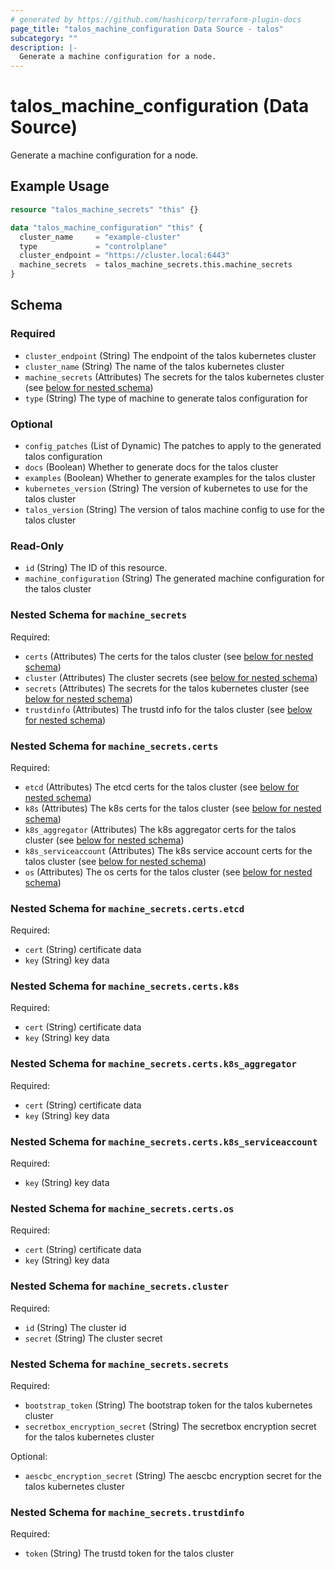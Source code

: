 ```yaml
---
# generated by https://github.com/hashicorp/terraform-plugin-docs
page_title: "talos_machine_configuration Data Source - talos"
subcategory: ""
description: |-
  Generate a machine configuration for a node.
---
```


# talos_machine_configuration (Data Source)

Generate a machine configuration for a node.

## Example Usage

```terraform
resource "talos_machine_secrets" "this" {}

data "talos_machine_configuration" "this" {
  cluster_name     = "example-cluster"
  type             = "controlplane"
  cluster_endpoint = "https://cluster.local:6443"
  machine_secrets  = talos_machine_secrets.this.machine_secrets
}
```

<!-- schema generated by tfplugindocs -->
## Schema

### Required

- `cluster_endpoint` (String) The endpoint of the talos kubernetes cluster
- `cluster_name` (String) The name of the talos kubernetes cluster
- `machine_secrets` (Attributes) The secrets for the talos kubernetes cluster (see [below for nested schema](#nestedatt--machine_secrets))
- `type` (String) The type of machine to generate talos configuration for

### Optional

- `config_patches` (List of Dynamic) The patches to apply to the generated talos configuration
- `docs` (Boolean) Whether to generate docs for the talos cluster
- `examples` (Boolean) Whether to generate examples for the talos cluster
- `kubernetes_version` (String) The version of kubernetes to use for the talos cluster
- `talos_version` (String) The version of talos machine config to use for the talos cluster

### Read-Only

- `id` (String) The ID of this resource.
- `machine_configuration` (String) The generated machine configuration for the talos cluster

<a id="nestedatt--machine_secrets"></a>
### Nested Schema for `machine_secrets`

Required:

- `certs` (Attributes) The certs for the talos cluster (see [below for nested schema](#nestedatt--machine_secrets--certs))
- `cluster` (Attributes) The cluster secrets (see [below for nested schema](#nestedatt--machine_secrets--cluster))
- `secrets` (Attributes) The secrets for the talos kubernetes cluster (see [below for nested schema](#nestedatt--machine_secrets--secrets))
- `trustdinfo` (Attributes) The trustd info for the talos cluster (see [below for nested schema](#nestedatt--machine_secrets--trustdinfo))

<a id="nestedatt--machine_secrets--certs"></a>
### Nested Schema for `machine_secrets.certs`

Required:

- `etcd` (Attributes) The etcd certs for the talos cluster (see [below for nested schema](#nestedatt--machine_secrets--certs--etcd))
- `k8s` (Attributes) The k8s certs for the talos cluster (see [below for nested schema](#nestedatt--machine_secrets--certs--k8s))
- `k8s_aggregator` (Attributes) The k8s aggregator certs for the talos cluster (see [below for nested schema](#nestedatt--machine_secrets--certs--k8s_aggregator))
- `k8s_serviceaccount` (Attributes) The k8s service account certs for the talos cluster (see [below for nested schema](#nestedatt--machine_secrets--certs--k8s_serviceaccount))
- `os` (Attributes) The os certs for the talos cluster (see [below for nested schema](#nestedatt--machine_secrets--certs--os))

<a id="nestedatt--machine_secrets--certs--etcd"></a>
### Nested Schema for `machine_secrets.certs.etcd`

Required:

- `cert` (String) certificate data
- `key` (String) key data


<a id="nestedatt--machine_secrets--certs--k8s"></a>
### Nested Schema for `machine_secrets.certs.k8s`

Required:

- `cert` (String) certificate data
- `key` (String) key data


<a id="nestedatt--machine_secrets--certs--k8s_aggregator"></a>
### Nested Schema for `machine_secrets.certs.k8s_aggregator`

Required:

- `cert` (String) certificate data
- `key` (String) key data


<a id="nestedatt--machine_secrets--certs--k8s_serviceaccount"></a>
### Nested Schema for `machine_secrets.certs.k8s_serviceaccount`

Required:

- `key` (String) key data


<a id="nestedatt--machine_secrets--certs--os"></a>
### Nested Schema for `machine_secrets.certs.os`

Required:

- `cert` (String) certificate data
- `key` (String) key data



<a id="nestedatt--machine_secrets--cluster"></a>
### Nested Schema for `machine_secrets.cluster`

Required:

- `id` (String) The cluster id
- `secret` (String) The cluster secret


<a id="nestedatt--machine_secrets--secrets"></a>
### Nested Schema for `machine_secrets.secrets`

Required:

- `bootstrap_token` (String) The bootstrap token for the talos kubernetes cluster
- `secretbox_encryption_secret` (String) The secretbox encryption secret for the talos kubernetes cluster

Optional:

- `aescbc_encryption_secret` (String) The aescbc encryption secret for the talos kubernetes cluster


<a id="nestedatt--machine_secrets--trustdinfo"></a>
### Nested Schema for `machine_secrets.trustdinfo`

Required:

- `token` (String) The trustd token for the talos cluster


